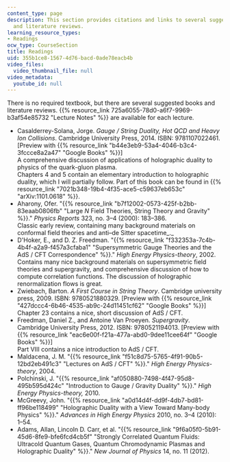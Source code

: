 ```yaml
---
content_type: page
description: This section provides citations and links to several suggested books
  and literature reviews.
learning_resource_types:
- Readings
ocw_type: CourseSection
title: Readings
uid: 355b1ce8-1567-4d76-bacd-0ade78eacb4b
video_files:
  video_thumbnail_file: null
video_metadata:
  youtube_id: null
---
```


There is no required textbook, but there are several suggested books and literature reviews. {{% resource_link 725a6055-78d0-a6f7-9969-b3af54e85732 "Lecture Notes" %}} are available for each lecture.

*   Casalderrey-Solana, Jorge. _Gauge / String Duality, Hot QCD and Heavy Ion Collisions_. Cambridge University Press, 2014. ISBN: 9781107022461. \[Preview with {{% resource_link "b44e3eb9-53a4-4046-b3c4-3fccce8a2a47" "Google Books" %}}\]  
    A comprehensive discussion of applications of holographic duality to physics of the quark-gluon plasma.  
    Chapters 4 and 5 contain an elementary introduction to holographic duality, which I will partially follow. Part of this book can be found in {{% resource_link "7021b348-19b4-4f35-ace5-c59637eb653c" "arXiv:1101.0618" %}}.
*   Aharony, Ofer. "{{% resource_link "b7f12002-0573-425f-b2bb-83eaab0806fb" "Large _N_ Field Theories, String Theory and Gravity" %}}." _Physics Reports_ 323, no. 3–4 (2000): 183–386.  
    Classic early review, containing many background materials on conformal field theories and anti–de Sitter spacetime_._
*   D'Hoker, E., and D. Z. Freedman. "{{% resource_link "f332353a-7c4b-4b4f-a2a9-f457a3cfaba1" "Supersymmetric Gauge Theories and the AdS / CFT Correspondence" %}}." _High Energy Physics-theory_, 2002.  
    Contains many nice background materials on supersymmetric field theories and supergravity, and comprehensive discussion of how to compute correlation functions. The discussion of holographic renormalization flows is great.
*   Zwiebach, Barton. _A First Course in String Theory_. Cambridge university press, 2009. ISBN: 9780521880329. \[Preview with {{% resource_link "427dccc4-6b46-4535-ab9c-24d11451cf62" "Google Books" %}}\]  
    Chapter 23 contains a nice, short discussion of AdS / CFT.
*   Freedman, Daniel Z., and Antoine Van Proeyen. _Supergravity_. Cambridge University Press, 2012. ISBN: 9780521194013. \[Preview with {{% resource_link "eac6e00f-f21a-477a-abd0-9dee11cee64f" "Google Books" %}}\]  
    Part VIII contains a nice introduction to AdS / CFT.
*   Maldacena, J. M. "{{% resource_link "f51c8d75-5765-4f91-90b5-12bd2eb491c3" "Lectures on AdS / CFT" %}}." _High Energy Physics-theory_, 2004.
*   Polchinski, J. "{{% resource_link "af050880-7498-4f47-95d8-495b595d424c" "Introduction to Gauge / Gravity Duality" %}}." _High Energy Physics-theory,_ 2010.
*   McGreevy, John. "{{% resource_link "a0d14d4f-dd9f-4db7-bd81-ff96be118499" "Holographic Duality with a View Toward Many-body Physics" %}}." _Advances in High Energy Physics_ 2010, no. 3–4 (2010): 1–54.
*   Adams, Allan, Lincoln D. Carr, et al. "{{% resource_link "9f6a05f0-5b91-45d6-8fe9-bfe6fcd4cb5f" "Strongly Correlated Quantum Fluids: Ultracold Quantum Gases, Quantum Chromodynamic Plasmas and Holographic Duality" %}}." _New Journal of Physics_ 14, no. 11 (2012).